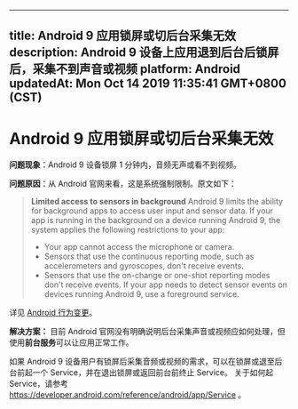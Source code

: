 
---
title: Android 9 应用锁屏或切后台采集无效
description: Android 9 设备上应用退到后台后锁屏后，采集不到声音或视频
platform: Android
updatedAt: Mon Oct 14 2019 11:35:41 GMT+0800 (CST)
---
# Android 9 应用锁屏或切后台采集无效
**问题现象**：Android 9 设备锁屏 1 分钟内，音频无声或看不到视频。

**问题原因**：从 Android 官网来看，这是系统强制限制。原文如下：

> **Limited access to sensors in background**
> Android 9 limits the ability for background apps to access user input and sensor data. If your app is running in the background on a device running Android 9, the system applies the following restrictions to your app:
>
> - Your app cannot access the microphone or camera.
> - Sensors that use the continuous reporting mode, such as accelerometers and gyroscopes, don't receive events.
> - Sensors that use the on-change or one-shot reporting modes don't receive events.
>   If your app needs to detect sensor events on devices running Android 9, use a foreground service.

详见 [Android 行为变更](https://developer.android.com/about/versions/pie/android-9.0-changes-all)。

**解决方案：** 目前 Android 官网没有明确说明后台采集声音或视频应如何处理，但使用**前台服务**可以让应用正常工作。

如果 Android 9 设备用户有锁屏后采集音频或视频的需求，可以在锁屏或退至后台前起一个 Service，并在退出锁屏或返回前台前终止 Service。
关于如何起 Service，请参考 <https://developer.android.com/reference/android/app/Service> 。
